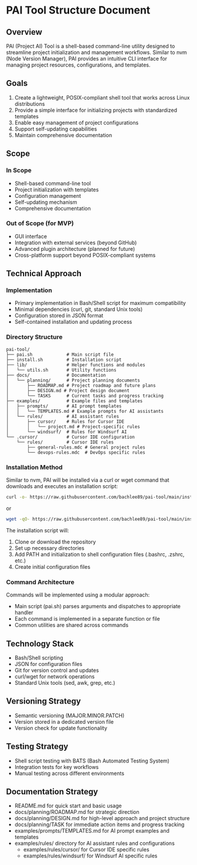 # PAI Tool Structure Document

## Overview
PAI (Project AI) Tool is a shell-based command-line utility designed to streamline project initialization and management workflows. Similar to nvm (Node Version Manager), PAI provides an intuitive CLI interface for managing project resources, configurations, and templates.

## Goals
1. Create a lightweight, POSIX-compliant shell tool that works across Linux distributions
2. Provide a simple interface for initializing projects with standardized templates
3. Enable easy management of project configurations
4. Support self-updating capabilities
5. Maintain comprehensive documentation

## Scope

### In Scope
- Shell-based command-line tool
- Project initialization with templates
- Configuration management
- Self-updating mechanism
- Comprehensive documentation

### Out of Scope (for MVP)
- GUI interface
- Integration with external services (beyond GitHub)
- Advanced plugin architecture (planned for future)
- Cross-platform support beyond POSIX-compliant systems

## Technical Approach

### Implementation
- Primary implementation in Bash/Shell script for maximum compatibility
- Minimal dependencies (curl, git, standard Unix tools)
- Configuration stored in JSON format
- Self-contained installation and updating process

### Directory Structure
```
pai-tool/
├── pai.sh             # Main script file
├── install.sh         # Installation script
├── lib/               # Helper functions and modules
│   └── utils.sh       # Utility functions
├── docs/              # Documentation
│   └── planning/      # Project planning documents
│       ├── ROADMAP.md # Project roadmap and future plans
│       ├── DESIGN.md # Project design document
│       └── TASKS      # Current tasks and progress tracking
├── examples/          # Example files and templates
│   ├── prompts/       # AI prompt templates
│   │   └── TEMPLATES.md # Example prompts for AI assistants
│   └── rules/         # AI assistant rules
│       ├── cursor/    # Rules for Cursor IDE
│       │   └── project.md # Project-specific rules
│       └── windsurf/  # Rules for Windsurf AI
└── .cursor/           # Cursor IDE configuration
    └── rules/         # Cursor IDE rules
        ├── general-rules.mdc # General project rules
        └── devops-rules.mdc  # DevOps specific rules
```

### Installation Method
Similar to nvm, PAI will be installed via a curl or wget command that downloads and executes an installation script:

```bash
curl -o- https://raw.githubusercontent.com/bachlee89/pai-tool/main/install.sh | bash
```

or

```bash
wget -qO- https://raw.githubusercontent.com/bachlee89/pai-tool/main/install.sh | bash
```

The installation script will:
1. Clone or download the repository
2. Set up necessary directories
3. Add PATH and initialization to shell configuration files (.bashrc, .zshrc, etc.)
4. Create initial configuration files

### Command Architecture
Commands will be implemented using a modular approach:
- Main script (pai.sh) parses arguments and dispatches to appropriate handler
- Each command is implemented in a separate function or file
- Common utilities are shared across commands

## Technology Stack
- Bash/Shell scripting
- JSON for configuration files
- Git for version control and updates
- curl/wget for network operations
- Standard Unix tools (sed, awk, grep, etc.)

## Versioning Strategy
- Semantic versioning (MAJOR.MINOR.PATCH)
- Version stored in a dedicated version file
- Version check for update functionality

## Testing Strategy
- Shell script testing with BATS (Bash Automated Testing System)
- Integration tests for key workflows
- Manual testing across different environments

## Documentation Strategy
- README.md for quick start and basic usage
- docs/planning/ROADMAP.md for strategic direction
- docs/planning/DESIGN.md for high-level approach and project structure
- docs/planning/TASK for immediate action items and progress tracking
- examples/prompts/TEMPLATES.md for AI prompt examples and templates
- examples/rules/ directory for AI assistant rules and configurations
  - examples/rules/cursor/ for Cursor IDE specific rules
  - examples/rules/windsurf/ for Windsurf AI specific rules
